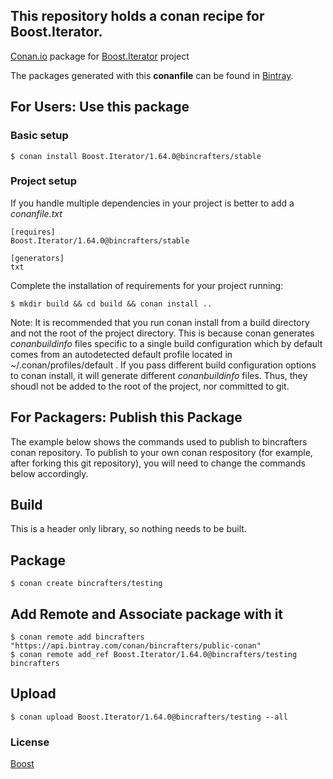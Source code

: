 ## This repository holds a conan recipe for Boost.Iterator.

[Conan.io](https://conan.io) package for [Boost.Iterator](https://github.com/Boostorg/Iterator) project

The packages generated with this **conanfile** can be found in [Bintray](https://bintray.com/bincrafters/public-conan/Boost.Iterator%3Abincrafters).

## For Users: Use this package

### Basic setup

    $ conan install Boost.Iterator/1.64.0@bincrafters/stable

### Project setup

If you handle multiple dependencies in your project is better to add a *conanfile.txt*

    [requires]
    Boost.Iterator/1.64.0@bincrafters/stable

    [generators]
    txt

Complete the installation of requirements for your project running:</small></span>

    $ mkdir build && cd build && conan install ..
	
Note: It is recommended that you run conan install from a build directory and not the root of the project directory.  This is because conan generates *conanbuildinfo* files specific to a single build configuration which by default comes from an autodetected default profile located in ~/.conan/profiles/default .  If you pass different build configuration options to conan install, it will generate different *conanbuildinfo* files.  Thus, they shoudl not be added to the root of the project, nor committed to git. 

## For Packagers: Publish this Package

The example below shows the commands used to publish to bincrafters conan repository. To publish to your own conan respository (for example, after forking this git repository), you will need to change the commands below accordingly. 

## Build  

This is a header only library, so nothing needs to be built.

## Package 

    $ conan create bincrafters/testing
	
## Add Remote and Associate package with it

	$ conan remote add bincrafters "https://api.bintray.com/conan/bincrafters/public-conan"
	$ conan remote add_ref Boost.Iterator/1.64.0@bincrafters/testing bincrafters

## Upload

    $ conan upload Boost.Iterator/1.64.0@bincrafters/testing --all

### License
[Boost](LICENSE)
